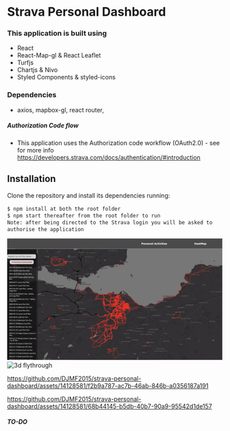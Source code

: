  
 #  Strava Personal Dashboard

### This application is built using 
- React
- React-Map-gl & React Leaflet
- Turfjs
- Chartjs & Nivo
- Styled Components & styled-icons

### Dependencies  

- axios, mapbox-gl, react router,

##### Authorization Code flow 
* This application uses the Authorization code workflow (OAuth2.0) - see for more info https://developers.strava.com/docs/authentication/#introduction

## Installation
 
Clone the repository and install its dependencies running:

    $ npm install at both the root folder
    $ npm start thereafter from the root folder to run
    Note: after being directed to the Strava login you will be asked to authorise the application

<p align="left">
  <img src="heatmap.png"  title="heatmap">

  <img src="flythrough.png"  title="3d flythrough">
 
</p>

https://github.com/DJMF2015/strava-personal-dashboard/assets/14128581/f2b9a787-ac7b-46ab-846b-a0356187a191

https://github.com/DJMF2015/strava-personal-dashboard/assets/14128581/68b44145-b5db-40b7-90a9-95542d1de157

##### TO-DO  
